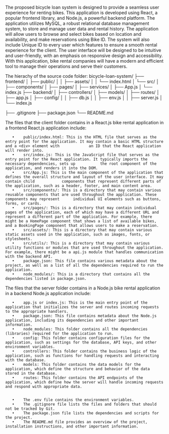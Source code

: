 The proposed bicycle loan system is designed to provide a seamless user experience for renting bikes. This application is developed using React, 
a popular frontend library, and Node.js, a powerful backend platform. The application utilizes MySQL, a robust relational database management 
system, to store and manage user data and rental history. The application will allow users to browse and select bikes based on location and 
availability, and make reservations using Bike ID. The system will also include Unique ID to every user which features to ensure a smooth rental 
experience for the client. The user interface will be designed to be intuitive and user-friendly, with an emphasis on responsive design and accessibility. 
With this application, bike rental companies will have a modern and efficient tool to manage their operations and serve their customers.


The hierachy of the source code folder:
bicycle-loan-system/
├── frontend/
│   ├── public/
│   │   ├── assets/
│   │   └── index.html
│   └── src/
│       ├── components/
│       ├── pages/
│       ├── services/
│       ├── App.js
│       └── index.js
├── backend/
│   ├── controllers/
│   ├── models/
│   ├── routes/
│   ├── app.js
│   ├── config/
│   │   ├── db.js
│   │   ├── env.js
│   │   ├── server.js
│   └── index.js

├── .gitignore
├── package.json
└── README.md 


The files that the client folder contains in a React.js bike rental application in a frontend React.js application include:

       •	public/index.html: This is the HTML file that serves as the entry point for the application. It may contain a basic HTML structure and a <div> element with             an ID that the React application will render into.
       •	src/index.js: This is the JavaScript file that serves as the entry point for the React application. It typically imports the necessary dependencies, sets up           the root component of the application, and renders it into the DOM.
       •	src/App.js: This is the main component of the application that defines the overall structure and layout of the user interface. It may contain child            components that represent different parts of the application, such as a header, footer, and main content area.
       •	src/components/: This is a directory that may contain various reusable components that are used throughout the application. These components may represent      individual UI elements such as buttons, forms, or cards.
       •	src/pages/: This is a directory that may contain individual pages of the application, each of which may have a different URL and represent a different part of the application. For example, there might be a HomePage component that shows a list of available bikes, and a BookingPage component that allows users to make a reservation.
       •	src/assets/: This is a directory that may contain various static assets used in the application, such as images, fonts, or stylesheets.
       •	src/utils/: This is a directory that may contain various utility functions or modules that are used throughout the application. For example, there might be a api.js module that handles communication with the backend API.
       •	package.json: This file contains various metadata about the project, as well as a list of all the dependencies required to run the application.
       •	node_modules/: This is a directory that contains all the dependencies listed in package.json.



The files that the server folder contains in a Node.js bike rental application in a backend Node.js application include:

       •	app.js or index.js: This is the main entry point of the application that initializes the server and routes incoming requests to the appropriate handlers.
       •	package.json: This file contains metadata about the Node.js application, including its dependencies and other important information.
       •	node_modules: This folder contains all the dependencies (libraries) required for the application to run.
       •	config: This folder contains configuration files for the application, such as settings for the database, API keys, and other environment variables.
       •	controllers: This folder contains the business logic of the application, such as functions for handling requests and interacting with the database.
       •	models: This folder contains the data models for the application, which define the structure and behavior of the data stored in the database.
       •	routes: This folder contains the API endpoints of the application, which define how the server will handle incoming requests and respond with appropriate data.
       

       •	The .env file contains the environment variables.
       •	The .gitignore file lists the files and folders that should not be tracked by Git.
       •	The package.json file lists the dependencies and scripts for the project.
       •	The README.md file provides an overview of the project, installation instructions, and other important information.



